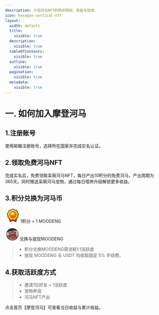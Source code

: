 ```yaml
---
description: 介绍河马NFT的购买规则、收益与加成
icon: hexagon-vertical-nft
layout:
  width: default
  title:
    visible: true
  description:
    visible: true
  tableOfContents:
    visible: true
  outline:
    visible: true
  pagination:
    visible: true
  metadata:
    visible: true
---
```


# 一. 如何加入摩登河马

## 1.注册账号

使用邮箱注册账号，选择所在国家并完成实名认证。

## 2.领取免费河马NFT

完成实名后，免费领取呆萌河马NFT，每日产出10积分的免费河马，产出周期为365天。同时赠送呆萌河马宠物，通过每日喂养升级解锁更多收益。

## 3.积分兑换为河马币

![](../.gitbook/assets/u_icon_jifen.png)1积分 = 1 MOODENG

<span>&nbsp;</span>![](../.gitbook/assets/u_icon_bi.png) 兑换与提现MOODENG

> * 积分兑换MOODENG需消耗1:1活跃度
> * 提现 MOODENG 与 USDT 均收取固定 5% 手续费。

## 4.获取活跃度方式

> * 邀请1位好友 = 1活跃度
> * 宠物养成
> * 河马NFT产出

点击首页【摩登河马】可查看当日收益与累计收益。
